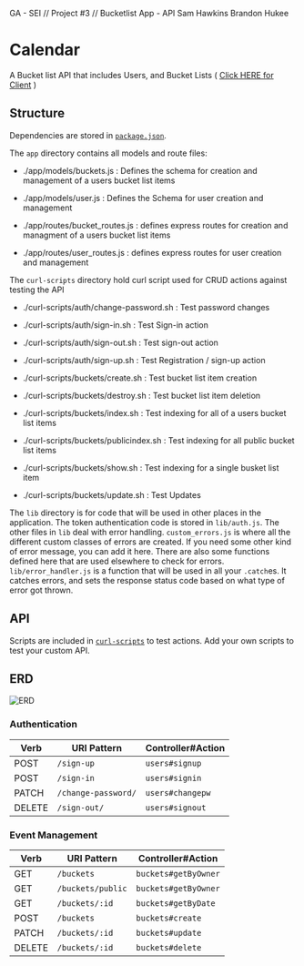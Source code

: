 
GA - SEI // Project #3 // Bucketlist App - API
Sam Hawkins
Brandon Hukee

# Calendar

A Bucket list API that includes Users, and Bucket Lists  ( [Click HERE for Client](https://github.com/SEI-TeamMcFinn/bucketlist-app) )


## Structure

Dependencies are stored in [`package.json`](package.json).

The `app` directory contains all models and route files:

+ ./app/models/buckets.js : Defines the schema for creation and management of a users bucket list items
+ ./app/models/user.js : Defines the Schema for user creation and management

+ ./app/routes/bucket_routes.js : defines express routes for creation and managment of a users bucket list items
+ ./app/routes/user_routes.js : defines express routes for user creation and management


The `curl-scripts` directory hold curl script used for CRUD actions against testing the API

+ ./curl-scripts/auth/change-password.sh : Test password changes
+ ./curl-scripts/auth/sign-in.sh : Test Sign-in action
+ ./curl-scripts/auth/sign-out.sh : Test sign-out action
+ ./curl-scripts/auth/sign-up.sh : Test Registration / sign-up action

+ ./curl-scripts/buckets/create.sh : Test bucket list item creation
+ ./curl-scripts/buckets/destroy.sh : Test bucket list item deletion
+ ./curl-scripts/buckets/index.sh : Test indexing for all of a users bucket list items
+ ./curl-scripts/buckets/publicindex.sh : Test indexing for all public bucket list items
+ ./curl-scripts/buckets/show.sh : Test indexing for a single busket list item
+ ./curl-scripts/buckets/update.sh : Test Updates


The `lib` directory is for code that will be used in other places in the
application. The token authentication code is stored in `lib/auth.js`. The
other files in `lib` deal with error handling. `custom_errors.js` is where all
the different custom classes of errors are created. If you need some other kind
of error message, you can add it here. There are also some functions defined
here that are used elsewhere to check for errors. `lib/error_handler.js` is a
function that will be used in all your `.catch`es. It catches errors, and sets
the response status code based on what type of error got thrown.


## API

Scripts are included in [`curl-scripts`](curl-scripts) to test actions.
Add your own scripts to test your custom API.

## ERD

![ERD](![0f2bb980-071a-11eb-987a-373c55a3c469](https://user-images.githubusercontent.com/21346239/95743011-03cb1780-0c5f-11eb-8374-af45289e498c.png)
)


### Authentication

| Verb   | URI Pattern            | Controller#Action |
|--------|------------------------|-------------------|
| POST   | `/sign-up`             | `users#signup`    |
| POST   | `/sign-in`             | `users#signin`    |
| PATCH  | `/change-password/`    | `users#changepw`  |
| DELETE | `/sign-out/`           | `users#signout`   |

### Event Management
| Verb   | URI Pattern             | Controller#Action   |
|--------|-------------------------|---------------------|
| GET    | `/buckets`              | `buckets#getByOwner`|
| GET    | `/buckets/public`       | `buckets#getByOwner`|
| GET    | `/buckets/:id`          | `buckets#getByDate` |
| POST   | `/buckets`              | `buckets#create`    |
| PATCH  | `/buckets/:id`          | `buckets#update`    |
| DELETE | `/buckets/:id`          | `buckets#delete `   |
